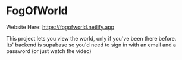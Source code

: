 # FogOfWorld
Website Here: https://fogofworld.netlify.app  

This project lets you view the world, only if you've been there before.  
Its' backend is supabase so you'd need to sign in with an email and a password (or just watch the video)